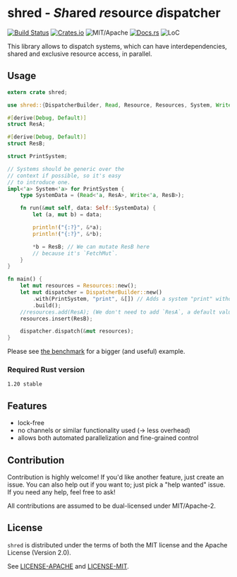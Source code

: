 # shred - *Sh*ared *re*source *d*ispatcher

[![Build Status][bi]][bl] [![Crates.io][ci]][cl] ![MIT/Apache][li] [![Docs.rs][di]][dl] ![LoC][lo]

[bi]: https://travis-ci.org/slide-rs/shred.svg?branch=master
[bl]: https://travis-ci.org/slide-rs/shred

[ci]: https://img.shields.io/crates/v/shred.svg
[cl]: https://crates.io/crates/shred/

[li]: https://img.shields.io/badge/license-MIT%2FApache-blue.svg

[di]: https://docs.rs/shred/badge.svg
[dl]: https://docs.rs/shred/

[lo]: https://tokei.rs/b1/github/slide-rs/shred?category=code

This library allows to dispatch
systems, which can have interdependencies,
shared and exclusive resource access, in parallel.

## Usage

```rust
extern crate shred;

use shred::{DispatcherBuilder, Read, Resource, Resources, System, Write};

#[derive(Debug, Default)]
struct ResA;

#[derive(Debug, Default)]
struct ResB;

struct PrintSystem;

// Systems should be generic over the
// context if possible, so it's easy
// to introduce one.
impl<'a> System<'a> for PrintSystem {
    type SystemData = (Read<'a, ResA>, Write<'a, ResB>);

    fn run(&mut self, data: Self::SystemData) {
        let (a, mut b) = data;

        println!("{:?}", &*a);
        println!("{:?}", &*b);

        *b = ResB; // We can mutate ResB here
        // because it's `FetchMut`.
    }
}

fn main() {
    let mut resources = Resources::new();
    let mut dispatcher = DispatcherBuilder::new()
        .with(PrintSystem, "print", &[]) // Adds a system "print" without dependencies
        .build();
    //resources.add(ResA); (We don't need to add `ResA`, a default value will be instantiated)
    resources.insert(ResB);

    dispatcher.dispatch(&mut resources);
}
```

Please see [the benchmark](benches/bench.rs) for a bigger (and useful) example.

### Required Rust version

`1.20 stable`

## Features

* lock-free
* no channels or similar functionality used (-> less overhead)
* allows both automated parallelization and fine-grained control

## Contribution

Contribution is highly welcome! If you'd like another
feature, just create an issue. You can also help
out if you want to; just pick a "help wanted" issue.
If you need any help, feel free to ask!

All contributions are assumed to be dual-licensed under
MIT/Apache-2.

## License

`shred` is distributed under the terms of both the MIT 
license and the Apache License (Version 2.0).

See [LICENSE-APACHE](LICENSE-APACHE) and [LICENSE-MIT](LICENSE-MIT).
